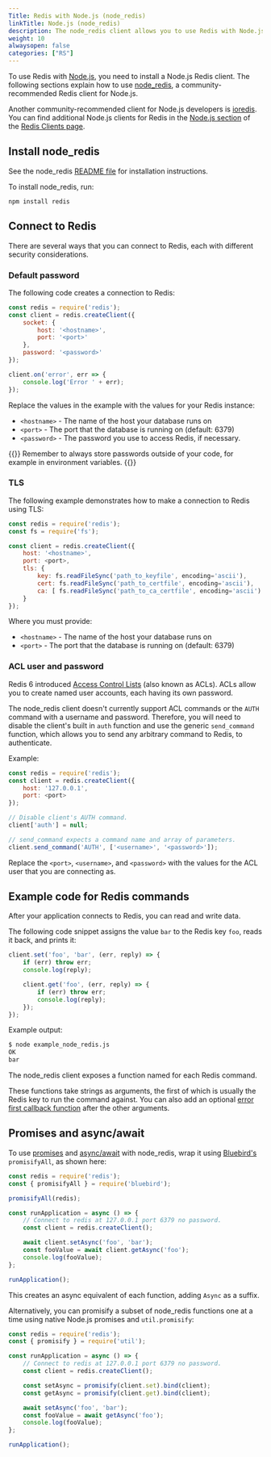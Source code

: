 ```yaml
---
Title: Redis with Node.js (node_redis)
linkTitle: Node.js (node_redis)
description: The node_redis client allows you to use Redis with Node.js.
weight: 10
alwaysopen: false
categories: ["RS"]
---
```

To use Redis with [Node.js](https://nodejs.org/en/), you need to install a Node.js Redis client. The following sections explain how to use [node_redis](https://github.com/NodeRedis/node_redis), a community-recommended Redis client for Node.js.

Another community-recommended client for Node.js developers is [ioredis](https://github.com/luin/ioredis). You can find additional Node.js clients for Redis in the [Node.js section](https://redis.io/clients#Node.js) of the [Redis Clients page](https://redis.io/clients).

## Install node_redis

See the node_redis [README file](https://github.com/NodeRedis/node_redis/blob/master/README.md) for installation instructions.

To install node_redis, run:

    npm install redis 

## Connect to Redis

There are several ways that you can connect to Redis, each with different security considerations.

### Default password

The following code creates a connection to Redis:

```js
const redis = require('redis');
const client = redis.createClient({
    socket: {
        host: '<hostname>',
        port: '<port>'
    },
    password: '<password>'
});

client.on('error', err => {
    console.log('Error ' + err);
});
```

Replace the values in the example with the values for your Redis instance:

- `<hostname>` - The name of the host your database runs on
- `<port>` - The port that the database is running on (default: 6379)
- `<password>` - The password you use to access Redis, if necessary.

{{<note>}}
Remember to always store passwords outside of your code, for example in environment variables.
{{</note>}}

### TLS

The following example demonstrates how to make a connection to Redis using TLS:

```js
const redis = require('redis');
const fs = require('fs');

const client = redis.createClient({
    host: '<hostname>',
    port: <port>,
    tls: {
        key: fs.readFileSync('path_to_keyfile', encoding='ascii'),
        cert: fs.readFileSync('path_to_certfile', encoding='ascii'),
        ca: [ fs.readFileSync('path_to_ca_certfile', encoding='ascii') ]
    }
});
```

Where you must provide:

- `<hostname>` - The name of the host your database runs on
- `<port>` - The port that the database is running on (default: 6379)

### ACL user and password

Redis 6 introduced [Access Control Lists](https://redis.io/topics/acl) (also known as ACLs).
ACLs allow you to create named user accounts, each having its own password.

The node_redis client doesn't currently support ACL commands or the `AUTH` command with a username and password. Therefore, you will need to disable the client's built in `auth` function and use the generic `send_command` function, which allows you to send any arbitrary command to Redis, to authenticate.

Example:

```js
const redis = require('redis');
const client = redis.createClient({
    host: '127.0.0.1',
    port: <port>
});

// Disable client's AUTH command.
client['auth'] = null;

// send_command expects a command name and array of parameters.
client.send_command('AUTH', ['<username>', '<password>']);
```

Replace the `<port>`, `<username>`, and `<password>` with the values for the ACL user that you are connecting as.

## Example code for Redis commands

After your application connects to Redis, you can read and write data.

The following code snippet assigns the value `bar` to the Redis key `foo`, reads it back, and prints it:

```js 
client.set('foo', 'bar', (err, reply) => {
    if (err) throw err;
    console.log(reply);

    client.get('foo', (err, reply) => {
        if (err) throw err;
        console.log(reply);
    });
});
```

Example output:

```sh
$ node example_node_redis.js
OK
bar
```

The node_redis client exposes a function named for each Redis command.

These functions take strings as arguments, the first of which is usually the Redis key to run the command against. You can also add an optional [error first callback function](https://nodejs.org/api/errors.html#error-first-callbacks) after the other arguments.

## Promises and async/await

To use [promises](https://nodejs.dev/learn/understanding-javascript-promises) and [async/await](https://nodejs.dev/learn/modern-asynchronous-javascript-with-async-and-await) with node_redis, wrap it using [Bluebird's](https://www.npmjs.com/package/bluebird) `promisifyAll`, as shown here:

```js
const redis = require('redis');
const { promisifyAll } = require('bluebird');

promisifyAll(redis);

const runApplication = async () => {
    // Connect to redis at 127.0.0.1 port 6379 no password.
    const client = redis.createClient();

    await client.setAsync('foo', 'bar');
    const fooValue = await client.getAsync('foo');
    console.log(fooValue);
};

runApplication();
```

This creates an async equivalent of each function, adding `Async` as a suffix.

Alternatively, you can promisify a subset of node_redis functions one at a time using native Node.js promises and `util.promisify`:

```js
const redis = require('redis');
const { promisify } = require('util');

const runApplication = async () => {
    // Connect to redis at 127.0.0.1 port 6379 no password.
    const client = redis.createClient();

    const setAsync = promisify(client.set).bind(client);
    const getAsync = promisify(client.get).bind(client);

    await setAsync('foo', 'bar');
    const fooValue = await getAsync('foo');
    console.log(fooValue);
};

runApplication();
```
